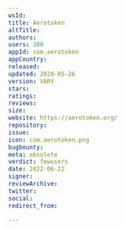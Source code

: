 ```yaml
---
wsId: 
title: Aerotoken
altTitle: 
authors: 
users: 100
appId: com.aerotoken
appCountry: 
released: 
updated: 2020-05-26
version: VARY
stars: 
ratings: 
reviews: 
size: 
website: https://aerotoken.org/
repository: 
issue: 
icon: com.aerotoken.png
bugbounty: 
meta: obsolete
verdict: fewusers
date: 2022-06-22
signer: 
reviewArchive: 
twitter: 
social: 
redirect_from: 

---
```


